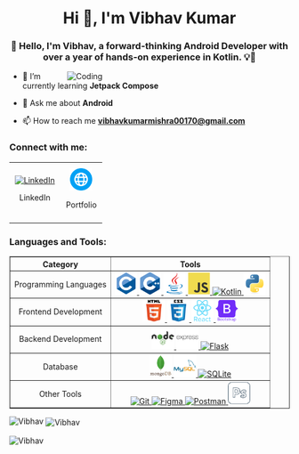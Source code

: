 <h1 align="center">Hi 👋, I'm Vibhav Kumar</h1>
<h3 align="center">👋 Hello, I'm Vibhav, a forward-thinking Android Developer with over a year of hands-on experience in Kotlin. 💡🚀</h3>
<img align="right" alt="Coding" width="400" src="https://camo.githubusercontent.com/130ffc354b6ee3c8c9e506276e598bf4e19ea7950df203dacf6aeee4fc543a50/68747470733a2f2f616e616c7974696373696e6469616d61672e636f6d2f77702d636f6e74656e742f75706c6f6164732f323031382f31322f646576656c6f7065722d6472696262626c652e676966">

- 🌱 I’m currently learning **Jetpack Compose**

- 💬 Ask me about **Android**

- 📫 How to reach me **vibhavkumarmishra00170@gmail.com**

<h3 align="left">Connect with me:</h3>
<table align="start" style="margin: auto; border-collapse: collapse;">
  <tr>
    <td align="center" style="padding: 10px;">
      <a href="https://www.linkedin.com/in/vibhavkumargrd00170" target="_blank">
        <img src="https://raw.githubusercontent.com/rahuldkjain/github-profile-readme-generator/master/src/images/icons/Social/linked-in-alt.svg" alt="LinkedIn" height="40" width="40" />
      </a>
      <p>LinkedIn</p>
    </td>
    <td align="center" style="padding: 10px;">
      <a href="https://myportfollio-b219a.web.app/" target="_blank">
        <img src="./internet.png" alt="Portfolio" height="40" width="40" />
      </a>
      <p>Portfolio</p>
    </td>
  </tr>
</table>




<h3 align="left">Languages and Tools:</h3>
<table style="width:100%; border-collapse: collapse;" border="1">
  <tr>
    <th>Category</th>
    <th>Tools</th>
  </tr>
  <tr>
    <td align="center">Programming Languages</td>
    <td>
      <div align="center">
        <a href="https://www.cprogramming.com/" target="_blank" rel="noreferrer"> 
          <img src="https://raw.githubusercontent.com/devicons/devicon/master/icons/c/c-original.svg" alt="C" width="40" height="40"/> 
        </a>
        <a href="https://www.w3schools.com/cpp/" target="_blank" rel="noreferrer"> 
          <img src="https://raw.githubusercontent.com/devicons/devicon/master/icons/cplusplus/cplusplus-original.svg" alt="C++" width="40" height="40"/> 
        </a>
        <a href="https://www.java.com" target="_blank" rel="noreferrer"> 
          <img src="https://raw.githubusercontent.com/devicons/devicon/master/icons/java/java-original.svg" alt="Java" width="40" height="40"/> 
        </a>
        <a href="https://developer.mozilla.org/en-US/docs/Web/JavaScript" target="_blank" rel="noreferrer"> 
          <img src="https://raw.githubusercontent.com/devicons/devicon/master/icons/javascript/javascript-original.svg" alt="JavaScript" width="40" height="40"/> 
        </a>
        <a href="https://kotlinlang.org" target="_blank" rel="noreferrer"> 
          <img src="https://www.vectorlogo.zone/logos/kotlinlang/kotlinlang-icon.svg" alt="Kotlin" width="40" height="40"/> 
        </a>
        <a href="https://www.python.org" target="_blank" rel="noreferrer"> 
          <img src="https://raw.githubusercontent.com/devicons/devicon/master/icons/python/python-original.svg" alt="Python" width="40" height="40"/> 
        </a>
      </div>
    </td>
  </tr>
  <tr>
    <td align="center">Frontend Development</td>
    <td>
      <div align="center">
        <a href="https://www.w3.org/html/" target="_blank" rel="noreferrer"> 
          <img src="https://raw.githubusercontent.com/devicons/devicon/master/icons/html5/html5-original-wordmark.svg" alt="HTML5" width="40" height="40"/> 
        </a>
        <a href="https://www.w3schools.com/css/" target="_blank" rel="noreferrer"> 
          <img src="https://raw.githubusercontent.com/devicons/devicon/master/icons/css3/css3-original-wordmark.svg" alt="CSS3" width="40" height="40"/> 
        </a>
        <a href="https://reactjs.org/" target="_blank" rel="noreferrer"> 
          <img src="https://raw.githubusercontent.com/devicons/devicon/master/icons/react/react-original-wordmark.svg" alt="React" width="40" height="40"/> 
        </a>
        <a href="https://getbootstrap.com" target="_blank" rel="noreferrer"> 
          <img src="https://raw.githubusercontent.com/devicons/devicon/master/icons/bootstrap/bootstrap-plain-wordmark.svg" alt="Bootstrap" width="40" height="40"/> 
        </a>
      </div>
    </td>
  </tr>
  <tr>
    <td align="center">Backend Development</td>
    <td>
      <div align="center">
        <a href="https://nodejs.org" target="_blank" rel="noreferrer"> 
          <img src="https://raw.githubusercontent.com/devicons/devicon/master/icons/nodejs/nodejs-original-wordmark.svg" alt="Node.js" width="40" height="40"/> 
        </a>
        <a href="https://expressjs.com" target="_blank" rel="noreferrer"> 
          <img src="https://raw.githubusercontent.com/devicons/devicon/master/icons/express/express-original-wordmark.svg" alt="Express.js" width="40" height="40"/> 
        </a>
        <a href="https://flask.palletsprojects.com/" target="_blank" rel="noreferrer"> 
          <img src="https://www.vectorlogo.zone/logos/pocoo_flask/pocoo_flask-icon.svg" alt="Flask" width="40" height="40"/> 
        </a>
      </div>
    </td>
  </tr>
  <tr>
    <td align="center">Database</td>
    <td>
      <div align="center">
        <a href="https://www.mongodb.com/" target="_blank" rel="noreferrer"> 
          <img src="https://raw.githubusercontent.com/devicons/devicon/master/icons/mongodb/mongodb-original-wordmark.svg" alt="MongoDB" width="40" height="40"/> 
        </a>
        <a href="https://www.mysql.com/" target="_blank" rel="noreferrer"> 
          <img src="https://raw.githubusercontent.com/devicons/devicon/master/icons/mysql/mysql-original-wordmark.svg" alt="MySQL" width="40" height="40"/> 
        </a>
        <a href="https://www.sqlite.org/" target="_blank" rel="noreferrer"> 
          <img src="https://www.vectorlogo.zone/logos/sqlite/sqlite-icon.svg" alt="SQLite" width="40" height="40"/> 
        </a>
      </div>
    </td>
  </tr>
  <tr>
    <td align="center">Other Tools</td>
    <td>
      <div align="center">
        <a href="https://git-scm.com/" target="_blank" rel="noreferrer"> 
          <img src="https://www.vectorlogo.zone/logos/git-scm/git-scm-icon.svg" alt="Git" width="40" height="40"/> 
        </a>
        <a href="https://www.figma.com/" target="_blank" rel="noreferrer"> 
          <img src="https://www.vectorlogo.zone/logos/figma/figma-icon.svg" alt="Figma" width="40" height="40"/> 
        </a>
        <a href="https://postman.com" target="_blank" rel="noreferrer"> 
          <img src="https://www.vectorlogo.zone/logos/getpostman/getpostman-icon.svg" alt="Postman" width="40" height="40"/> 
        </a>
        <a href="https://www.photoshop.com/en" target="_blank" rel="noreferrer"> 
          <img src="https://raw.githubusercontent.com/devicons/devicon/master/icons/photoshop/photoshop-line.svg" alt="Photoshop" width="40" height="40"/> 
        </a>
      </div>
    </td>
  </tr>
</table>

<p><img align="left" src="https://github-readme-stats.vercel.app/api/top-langs?username=Vibhav00&show_icons=true&locale=en&layout=compact" alt="Vibhav" /></p>

<p>&nbsp;<img align="center" src="https://github-readme-stats.vercel.app/api?username=Vibhav00&show_icons=true&locale=en" alt="Vibhav" /></p>

<p><img align="center" src="https://github-readme-streak-stats.herokuapp.com/?user=Vibhav00&" alt="Vibhav" /></p>

